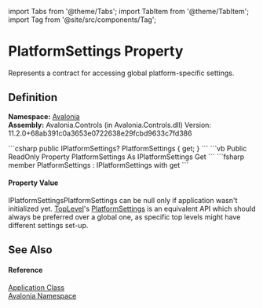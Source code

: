 import Tabs from '@theme/Tabs'; 
import TabItem from '@theme/TabItem'; 
import Tag from '@site/src/components/Tag'; 

# PlatformSettings Property


Represents a contract for accessing global platform-specific settings.



## Definition
**Namespace:** <a href="N_Avalonia">Avalonia</a>  
**Assembly:** Avalonia.Controls (in Avalonia.Controls.dll) Version: 11.2.0+68ab391c0a3653e0722638e29fcbd9633c7fd386

<Tabs groupId="api-code-preview">
<TabItem value="csharp" label="C#">
```csharp
public IPlatformSettings? PlatformSettings { get; }
```
</TabItem>
<TabItem value="vb" label="VB">
```vb
Public ReadOnly Property PlatformSettings As IPlatformSettings
	Get
```
</TabItem>
<TabItem value="fsharp" label="F#">
```fsharp
member PlatformSettings : IPlatformSettings with get
```
</TabItem>
</Tabs>



#### Property Value
IPlatformSettingsPlatformSettings can be null only if application wasn't initialized yet. <a href="T_Avalonia_Controls_TopLevel">TopLevel</a>'s <a href="P_Avalonia_Controls_TopLevel_PlatformSettings">PlatformSettings</a> is an equivalent API which should always be preferred over a global one, as specific top levels might have different settings set-up.

## See Also


#### Reference
<a href="T_Avalonia_Application">Application Class</a>  
<a href="N_Avalonia">Avalonia Namespace</a>  

